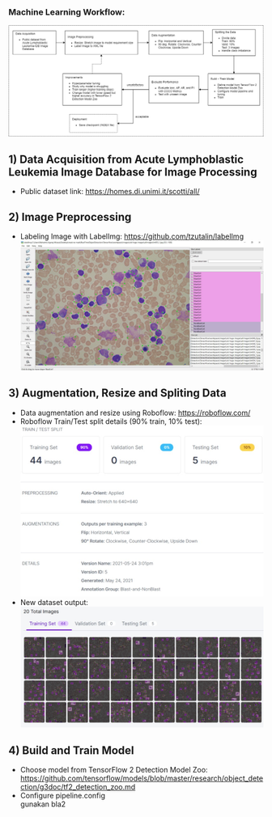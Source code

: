 ### Machine Learning Workflow:
![workflow](workflow.png)

## 1) Data Acquisition from Acute Lymphoblastic Leukemia Image Database for Image Processing
- Public dataset link: https://homes.di.unimi.it/scotti/all/

## 2) Image Preprocessing
- Labeling Image with LabelImg: https://github.com/tzutalin/labelImg
![labelimg-documentation](labelimg-documentation.jpg)

## 3) Augmentation, Resize and Spliting Data
- Data augmentation and resize using Roboflow: https://roboflow.com/
- Roboflow Train/Test split details (90% train, 10% test):
![roboflow-documentation-1](roboflow-documentation-1.jpg)
- New dataset output:
![roboflow-documentation-2](roboflow-documentation-2.jpg)

## 4) Build and Train Model
- Choose model from TensorFlow 2 Detection Model Zoo: https://github.com/tensorflow/models/blob/master/research/object_detection/g3doc/tf2_detection_zoo.md
- Configure pipeline.config  
gunakan bla2

